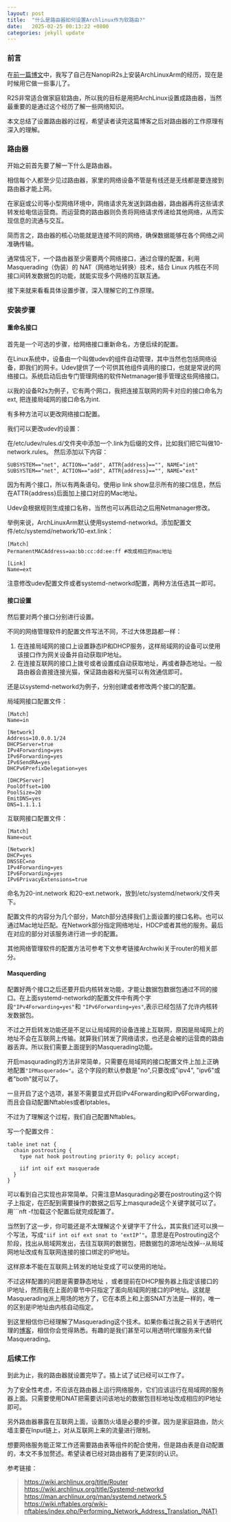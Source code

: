 ```yaml
---
layout: post
title:  "什么是路由器如何设置Archlinux作为软路由?"
date:   2025-02-25 00:13:22 +0800
categories: jekyll update
---
```


### 前言

在[前一篇博文](https://raycc.org/jekyll/update/2025/02/04/nanopi-r2s-arch-linux.html)中，我写了自己在NanopiR2s上安装ArchLinuxArm的经历，现在是时候用它做一些事儿了。

R2S非常适合做家庭软路由，所以我的目标是用把ArchLinux设置成路由器，当然最重要的是通过这个经历了解一些网络知识。

本文总结了设置路由器的过程，希望读者读完这篇博客之后对路由器的工作原理有深入的理解。

### 路由器

开始之前首先要了解一下什么是路由器。

相信每个人都至少见过路由器，家里的网络设备不管是有线还是无线都是要连接到路由器才能上网。

在家庭或公司等小型网络环境中，网络请求先发送到路由器，路由器再将这些请求转发给电信运营商。而运营商的路由器则负责将网络请求传递给其他网络，从而实现信息的流通与交互。

简而言之，路由器的核心功能就是连接不同的网络，确保数据能够在各个网络之间准确传输。

通常情况下，一个路由器至少需要两个网络接口，通过合理的配置，利用 Masquerading（伪装）的 NAT（网络地址转换）技术，结合 Linux 内核在不同接口间转发数据包的功能，就能实现多个网络的互联互通。

接下来就来看看具体设置步骤，深入理解它的工作原理。

### 安装步骤


#### 重命名接口
首先是一个可选的步骤，给网络接口重新命名，方便后续的配置。

在Linux系统中，设备由一个叫做udev的组件自动管理，其中当然也包括网络设备，即我们的网卡。Udev提供了一个可供其他组件调用的接口，也就是常说的网络接口。系统启动后由专门管理网络的软件Netmanager接手管理这些网络接口。 

以我的设备R2s为例子，它有两个网口，我把连接互联网的网卡对应的接口命名为ext, 把连接局域网的接口命名为int.

有多种方法可以更改网络接口配置。

我们可以更改udev的设置：

在/etc/udev/rules.d/文件夹中添加一个.link为后缀的文件，比如我们把它叫做10-network.rules。
然后添加以下内容：

```
SUBSYSTEM=="net", ACTION=="add", ATTR{address}=="", NAME="int"
SUBSYSTEM=="net", ACTION=="add", ATTR{address}=="", NAME="ext"
```
因为有两个接口，所以有两条语句。使用ip link show显示所有的接口信息，然后在ATTR{address}后面加上接口对应的Mac地址。

Udev会根据规则生成接口名称，当然也可以再启动之后用Netmanager修改。

举例来说，ArchLinuxArm默认使用systemd-networkd。添加配置文件/etc/systemd/network/10-ext.link：

```
[Match]
PermanentMACAddress=aa:bb:cc:dd:ee:ff #改成相应的mac地址

[Link]
Name=ext
```

注意修改udev配置文件或者systemd-networkd配置，两种方法任选其一即可。

#### 接口设置

然后要对两个接口分别进行设置。

不同的网络管理软件的配置文件写法不同，不过大体思路都一样：
1. 在连接局域网的接口上设置静态IP和DHCP服务，这样局域网的设备可以使用该接口作为网关设备并自动获取IP地址。   
2. 在连接互联网的接口上拨号或者设置成自动获取地址，再或者静态地址。一般路由器会直接连接光猫，保证路由器和光猫可以有效通信即可。  

还是以systemd-networkd为例子，分别创建或者修改两个接口的配置。

局域网接口配置文件：
```
[Match]
Name=in

[Network]
Address=10.0.0.1/24
DHCPServer=true
IPv4Forwarding=yes
IPv6Forwarding=yes
IPv6SendRA=yes
DHCPv6PrefixDelegation=yes

[DHCPServer]
PoolOffset=100
PoolSize=20
EmitDNS=yes
DNS=1.1.1.1
```
互联网接口配置文件：
```
[Match]
Name=out

[Network]
DHCP=yes
DNSSEC=no
IPv4Forwarding=yes
IPv6Forwarding=yes
IPv6PrivacyExtensions=true
```
命名为20-int.network 和20-ext.network，放到/etc/systemd/network/文件夹下。

配置文件的内容分为几个部分，Match部分选择我们上面设置的接口名称。也可以通过Mac地址匹配。在Network部分指定网络地址，HDCP或者其他的服务。最后在对应的部分对该服务进行进一步的配置。

其他网络管理软件的配置方法可参考下文参考链接Archwiki关于router的相关部分。

#### Masquerding

配置好两个接口之后还要开启内核转发功能，才能让数据包数据包通过不同的接口。在上面systemd-networkd的配置文件中有两个字段```"IPv4Forwarding=yes"```和 ```"IPv6Forwarding=yes"```,表示已经包括了允许内核转发数据包。

不过之开启转发功能还是不足以让局域网的设备连接上互联网，原因是局域网上的地址不会在互联网上传输。就算我们转发了网络请求，也还是会被的运营商的路由器丢弃。所以我们需要上面提到的Masquerading功能。

开启masqurading的方法非常简单，只需要在局域网的接口配置文件上加上正确地配置```"IPMasquerade="```。这个字段的默认参数是"no",只要改成"ipv4", "ipv6"或者"both"就可以了。

一旦开启了这个选项，甚至不需要显式开启IPv4Forwarding和IPv6Forwarding，而且会自动配置Nftables或者Iptables。

不过为了理解这个过程，我们自己配置Nftables。

写一个配置文件：
```
table inet nat {
  chain postrouting {
    type nat hook postrouting priority 0; policy accept;

    iif int oif ext masquerade
  }
}
```
可以看到自己实现也非常简单。只需注意Masqurading必要在postrouting这个钩子上指定，在匹配到需要操作的数据之后写上masqurade这个关键字就可以了。用```nft -f加载这个配置后就完成配置了。

当然到了这一步，你可能还是不太理解这个关键字干了什么，其实我们还可以换一个写法，写成```"iif int oif ext snat to ‘extIP’"```。意思是在Postrouting这个阶段，找出从局域网发出，去往互联网的数据包，把数据包的源地址改掉--从局域网地址改成有互联网连接的接口绑定的IP地址。

这样原本不能在互联网上转发的地址变成了可以使用的地址。

不过这样配置的问题是需要静态地址 ，或者提前在DHCP服务器上指定该接口的IP地址，然而我在上面的章节中只指定了面向局域网的接口的IP地址。这就是Masquerading派上用场的地方了，它在本质上和上面SNAT方法是一样的，唯一的区别是IP地址由内核自动指定。

到这里相信你已经理解了Masquerading这个技术。如果你看过我之前关于透明代理的[博客](https://raycc.org/jekyll/update/2024/07/27/TProxy.html)，相信你会觉得熟悉。有趣的是我们甚至可以用透明代理服务来代替Masquerading。

### 后续工作

到此为止，我的路由器就设置完毕了。插上试了试已经可以工作了。

为了安全性考虑，不应该在路由器上运行网络服务，它们应该运行在局域网的服务器上面。只需要使用DNAT把需要访问该地址的数据包目标地址改成相应的IP地址即可。

另外路由器暴露在互联网上面，设置防火墙是必要的步骤。因为是家庭路由，防火墙主要在Input链上，对从互联网上来的流量进行限制。

想要网络服务能正常工作还需要路由表等组件的配合使用，但是路由表是自动配置的，本文不多加赘述。希望读者已经对路由器有了更深刻的认识。



参考链接：
 > <https://wiki.archlinux.org/title/Router>  
 > <https://wiki.archlinux.org/title/Systemd-networkd>  
 > <https://man.archlinux.org/man/systemd.network.5>  
 > <https://wiki.nftables.org/wiki-nftables/index.php/Performing_Network_Address_Translation_(NAT)>  